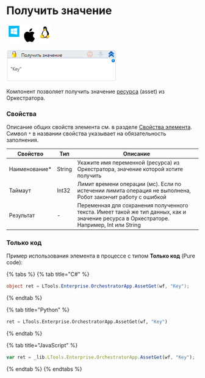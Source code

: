 # Получить значение

![](<../../../../.gitbook/assets/image (100) (1) (1) (1) (1) (1) (1) (1) (1) (19).png>)

![](<../../../../.gitbook/assets/image (269).png>)

Компонент позволяет получить значение [ресурса](https://docs.primo-rpa.ru/primo-rpa/orchestrator/basics/assets) (asset) из Оркестратора.

### Свойства
Описание общих свойств элемента см. в разделе [Свойства элемента](https://docs.primo-rpa.ru/primo-rpa/primo-studio/process/elements#svoistva-elementa).\
Символ `*` в названии свойства указывает на обязательность заполнения.

| Свойство       | Тип    | Описание                                                                                                                                             |
| -------------- | ------ | ---------------------------------------------------------------------------------------------------------------------------------------------------- |
| Наименование\* | String | Укажите имя переменной (ресурса) из Оркестратора, значение которой хотите получить |
| Таймаут        | Int32  | Лимит времени операции (мс). Если по истечении лимита операция не выполнена, Робот закончит работу с ошибкой                                         |
| Результат      | -      | Переменная для сохранения полученного текста. Имеет такой же тип данных, как и значение ресурса в Оркестраторе. Например, Int или String             |


### Только код
Пример использования элемента в процессе с типом **Только код** (Pure code):

{% tabs %}
{% tab title="C#" %}
```csharp
object ret = LTools.Enterprise.OrchestratorApp.AssetGet(wf, "Key");
```
{% endtab %}

{% tab title="Python" %}
```python
ret = LTools.Enterprise.OrchestratorApp.AssetGet(wf, "Key")
```
{% endtab %}

{% tab title="JavaScript" %}
```javascript
var ret = _lib.LTools.Enterprise.OrchestratorApp.AssetGet(wf, "Key");
```
{% endtab %}
{% endtabs %}
